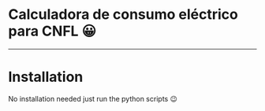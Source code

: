 # Calculadora de consumo eléctrico para CNFL :grinning:

---

# Installation

No installation needed just run the python scripts :wink:
